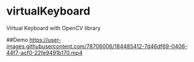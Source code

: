# virtualKeyboard
 Virtual Keyboard with OpenCV library

##Demo
https://user-images.githubusercontent.com/78706006/184485412-7d46df69-0406-44f7-acf0-22fe9491b170.mp4

